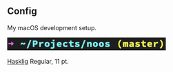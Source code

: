 ## Config
My macOS development setup.

![Shell](shell.png)

[Hasklig](https://github.com/i-tu/Hasklig) Regular, 11 pt.

